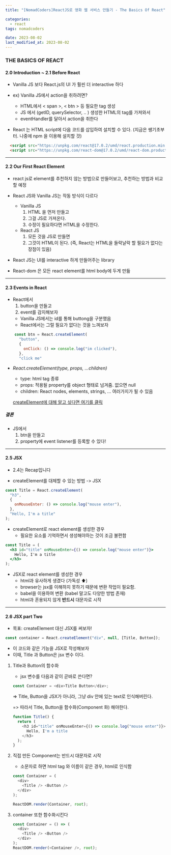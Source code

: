 ```yaml
---
title: "[NomadCoders]ReactJS로 영화 웹 서비스 만들기 - The Basics Of React"

categories:
  - react
tags: nomadcoders

date: 2023-08-02
last_modified_at: 2023-08-02
---
```


### THE BASICS OF REACT

#### 2.0 Introduction ~ 2.1 Before React

- Vanilla JS 보다 React.js의 UI 가 훨씬 더 interactive 하다

- ex) Vanilla JS에서 action을 취하려면?

  - HTML에서 < span >, < btn > 등 필요한 tag 생성
  - JS 에서 (getID, querySelector, .. ) 생성한 HTML의 tag를 가져와서
  - eventHandler를 달아서 action을 취한다

- React 는 HTML script에 다음 코드를 삽입하여 설치할 수 있다. (지금은 쌩기초부터. 나중에 npm 을 이용해 설치할 것)

```HTML
  <script src="https://unpkg.com/react@17.0.2/umd/react.production.min.js"></script>
  <script src="https://unpkg.com/react-dom@17.0.2/umd/react-dom.production.min.js"></script>
```

---

#### 2.2 Our First React Element

- react js로 element를 추천하지 않는 방법으로 만들어보고, 추천하는 방법과 비교할 예정

- React JS와 Vanilla JS는 작동 방식이 다르다

  - Vanilla JS
    1. HTML 을 먼저 만들고
    2. 그걸 JS로 가져온다.
    3. 수정이 필요하다면 HTML을 수정한다.
  - React JS
    1. 모든 것을 JS로 만들면
    2. 그것이 HTML이 된다.
       (즉, React는 HTML을 들락날락 할 필요가 없다는 장점이 있음)

- React JS는 UI를 interactive 하게 만들어주는 library
- React-dom 은 모든 react element를 html body에 두게 만듦

---

#### 2.3 Events in React

- React에서
  1. button을 만들고
  2. event를 감지해보자
  - Vanilla JS에서는 id를 통해 buttong을 구분했음
  - React에서는 그럴 필요가 없다는 것을 느껴보자

```javascript
    const btn = React.createElement(
      "button",
      {
        onClick: () => console.log("im clicked"),
      },
      "click me"
```

- _React.createElement(type, props, ...children)_

  - type: html tag 종류
  - props: 적용될 property를 object 형태로 넘겨줌. 없으면 null
  - children: React nodes, elements, strings, ... 여러가지가 될 수 있음

  [createElement에 대해 알고 싶다면 여기를 클릭](https://react.dev/reference/react/createElement)

##### 결론

- JS에서
  1. btn을 만들고
  2. property에 event listener를 등록할 수 있다!

---

#### 2.5 JSX

- 2.4는 Recap입니다

- createElement를 대체할 수 있는 방법 -> JSX

```javascript
const Title = React.createElement(
  "h3",
  {
    onMouseEnter: () => console.log("mouse enter"),
  },
  "Hello, I'm a title"
);
```

- createElement로 react element를 생성한 경우
  - 필요한 요소를 기억하면서 생성해야하는 것이 조금 불편함

```jsx
const Title = (
  <h3 id="title" onMouseEnter={() => console.log("mouse enter")}>
    Hello, I'm a title
  </h3>
);
```

- JSX로 react element를 생성한 경우
  - html과 유사하게 생겼다 (가독성 ⬆)
  - browser는 jsx를 이해하지 못하기 때문에 변환 작업이 필요함.
  - babel을 이용하여 변환 (babel 말고도 다양한 방법 존재)
  - html과 혼용되지 않게 **반드시** 대문자로 시작

---

#### 2.6 JSX part Two

- 목표: createElement 대신 JSX를 써보자!

```javascript
const container = React.createElement("div", null, [Title, Button]);
```

- 이 코드와 같은 기능을 JSX로 작성해보자
- 이때, Title 과 Button은 jsx 변수 이다.

1. Title과 Button의 함수화

   - jsx 변수를 다음과 같이 곧바로 쓴다면?

   ```javascript
   const Container = <div>Title Button</div>;
   ```

   => Title, Button을 JSX가 아니라, 그냥 div 안에 있는 text로 인식해버린다.

   => 따라서 Title, Button을 함수화(Component 화) 해야한다.

   ```javascript
   function Title() {
     return (
       <h3 id="title" onMouseEnter={() => console.log("mouse enter")}>
         Hello, I'm a title
       </h3>
     );
   }
   ```

2. 직접 만든 Component는 반드시 대문자로 시작

   - 소문자로 하면 html tag 와 이름이 같은 경우, html로 인식함

   ```javascript
   const Container = (
     <div>
       <Title /> <Button />
     </div>
   );

   ReactDOM.render(Container, root);
   ```

3. container 또한 함수화시킨다

   ```javascript
   const Container = () => (
     <div>
       <Title /> <Button />
     </div>
   );
   ReactDOM.render(<Container />, root);
   ```

